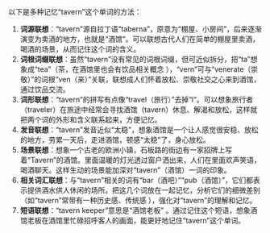以下是多种记忆“tavern”这个单词的方法：
1. **词源联想**：“tavern”源自拉丁语“taberna”，原意为“棚屋、小房间”，后来逐渐演变为卖酒的地方，也就是“酒馆”。可以联想古代人们在简单的棚屋里卖酒，喝酒的场景，从而记住这个词的含义。
2. **词根词缀联想**：虽然“tavern”没有常见的词根词缀，但可近似拆分，把“ta”想象成“tea”（茶，在酒馆里也会有饮品相关概念 ），“vern”可与“venerate（崇敬）”的词根“ven（来）”关联，联想成人们怀着放松、崇敬社交之心来到酒馆，通过饮品交流。
3. **词形联想**：“tavern”的拼写有点像“travel（旅行）”去掉“l”。可以想象旅行者（traveler）在旅途中经常会寻找酒馆（tavern）休息、解渴和放松，这样就把两个词的外形和含义联系起来，方便记忆。
4. **发音联想**：“tavern”发音近似“太稳”，想象酒馆是一个让人感觉很安稳、放松的地方，劳累一天后，走进酒馆，顿感“太稳”了，身心放松。
5. **场景联想**：想象一个古老的欧洲小镇，石板路的街边有一家招牌上写着“Tavern”的酒馆。里面温暖的灯光透过窗户洒出来，人们在里面欢声笑语，喝酒聊天。这样生动的场景能加深对“tavern”（酒馆）一词的印象。
6. **相关词汇联想**：与“tavern”相关的词有“bar（酒吧）”“pub（酒馆）”，它们都表示提供酒水供人休闲的场所。把这几个词放在一起记忆，分析它们的细微差别（如“tavern”常带有一种历史感、传统感 ），强化对“tavern”的理解和记忆。
7. **短语联想**：“tavern keeper”意思是“酒馆老板” 。通过记住这个短语，想象酒馆老板在酒馆里忙碌招呼客人的画面，能更好地记住“tavern”这个单词。 